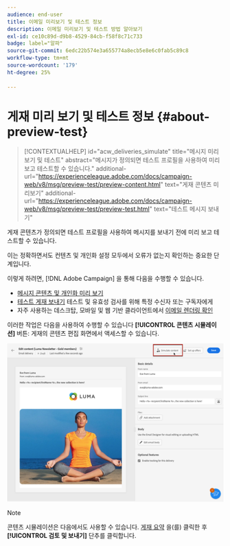 ```yaml
---
audience: end-user
title: 이메일 미리보기 및 테스트 정보
description: 이메일 미리보기 및 테스트 방법 알아보기
exl-id: ce10c89d-d9b8-4529-84cb-f58f8c71c733
badge: label="알파"
source-git-commit: 6edc22b574e3a655774a8ecb5e8e6c0fab5c89c8
workflow-type: tm+mt
source-wordcount: '179'
ht-degree: 25%

---
```


# 게재 미리 보기 및 테스트 정보 {#about-preview-test}

>[!CONTEXTUALHELP]
>id="acw_deliveries_simulate"
>title="메시지 미리보기 및 테스트"
>abstract="메시지가 정의되면 테스트 프로필을 사용하여 미리 보고 테스트할 수 있습니다."
>additional-url="https://experienceleague.adobe.com/docs/campaign-web/v8/msg/preview-test/preview-content.html" text="게재 콘텐츠 미리보기"
>additional-url="https://experienceleague.adobe.com/docs/campaign-web/v8/msg/preview-test/preview-test.html" text="테스트 메시지 보내기"

게재 콘텐츠가 정의되면 테스트 프로필을 사용하여 메시지를 보내기 전에 미리 보고 테스트할 수 있습니다.

이는 정확하면서도 컨텐츠 및 개인화 설정 모두에서 오류가 없는지 확인하는 중요한 단계입니다.

이렇게 하려면, [!DNL Adobe Campaign] 을 통해 다음을 수행할 수 있습니다.

* [메시지 콘텐츠 및 개인화 미리 보기](preview-content.md)
* [테스트 게재 보내기](proofs.md) 테스트 및 유효성 검사를 위해 특정 수신자 또는 구독자에게
* 자주 사용하는 데스크탑, 모바일 및 웹 기반 클라이언트에서 [이메일 렌더링 확인](email-rendering.md)

이러한 작업은 다음을 사용하여 수행할 수 있습니다 **[!UICONTROL 콘텐츠 시뮬레이션]** 버튼: 게재의 콘텐츠 편집 화면에서 액세스할 수 있습니다.

<!-- from the [Edit content](../content/edit-content.md) screen or from the [Email Designer](../content/get-started-email-designer.md).-->

![](assets/simulate-button.png)

>[!NOTE]
>
>콘텐츠 시뮬레이션은 다음에서도 사용할 수 있습니다. [게재 요약](../monitor/prepare-send.md) 을(를) 클릭한 후 **[!UICONTROL 검토 및 보내기]** 단추를 클릭합니다.
